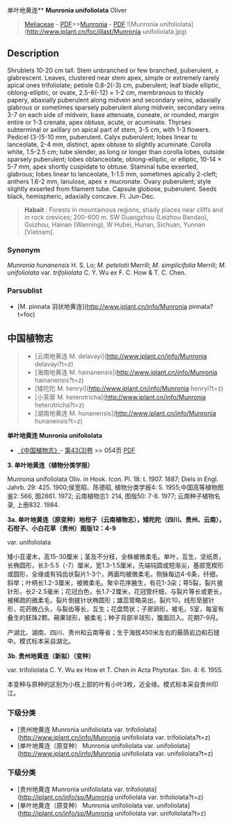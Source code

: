 单叶地黄连** **Munronia unifoliolata** Oliver

> [Meliaceae](http://www.iplant.cn/info/Meliaceae?t=foc) - [PDF](http://www.iplant.cn/foc/pdf/Meliaceae.pdf)>>[Munronia](http://www.iplant.cn/info/Munronia?t=foc) - [PDF](http://www.iplant.cn/foc/pdf/Munronia.pdf)
![Munronia unifoliolata](http://www.iplant.cn/foc/illast/Munronia unifoliolata.jpg)

## Description

Shrublets 10-20 cm tall. Stem unbranched or few branched, puberulent, ± glabrescent. Leaves, clustered near stem apex, simple or extremely rarely apical ones trifoliolate; petiole 0.8-2(-3) cm, puberulent; leaf blade elliptic, oblong-elliptic, or ovate, 2.5-6(-12) × 1-2 cm, membranous to thickly papery, abaxially puberulent along midvein and secondary veins, adaxially glabrous or sometimes sparsely puberulent along midvein, secondary veins 3-7 on each side of midvein, base attenuate, cuneate, or rounded, margin entire or 1-3 crenate, apex obtuse, acute, or acuminate. Thyrses subterminal or axillary on apical part of stem, 3-5 cm, with 1-3 flowers. Pedicel (3-)5-10 mm, puberulent. Calyx puberulent; lobes linear to lanceolate, 2-4 mm, distinct, apex obtuse to slightly acuminate. Corolla white, 1.5-2.5 cm; tube slender, as long or longer than corolla lobes, outside sparsely puberulent; lobes oblanceolate, oblong-elliptic, or elliptic, 10-14 × 5-7 mm, apex shortly cuspidate to obtuse. Staminal tube exserted, glabrous; lobes linear to lanceolate, 1-1.5 mm, sometimes apically 2-cleft; anthers 1.6-2 mm, lanulose, apex ± mucronate. Ovary puberulent; style slightly exserted from filament tube. Capsule globose, puberulent. Seeds black, hemispheric, adaxially concave. Fl. Jun-Dec.

> **Habait** : 
> Forests in mountainous regions, shady places near cliffs and in rock crevices; 200-600 m. SW Guangzhou (Leizhou Bandao), Guizhou, Hainan (Wanning), W Hubei, Hunan, Sichuan, Yunnan [Vietnam].

### Synonym
*Munronia hunanensis* H. S. Lo; *M. petelotii* Merrill; *M. simplicifolia* Merrill; *M. unifoliolata* var. *trifoliolata* C. Y. Wu ex F. C. How & T. C. Chen.

### Parsublist

* [M.  pinnata  羽状地黄连](http://www.iplant.cn/info/Munronia pinnata?t=foc)

## 中国植物志

> * [云南地黄连  M.  delavayi](http://www.iplant.cn/info/Munronia delavayi?t=z)
> * [海南地黄连  M.  hainanensis](http://www.iplant.cn/info/Munronia hainanensis?t=z)
> * [矮陀陀  M.  henryi](http://www.iplant.cn/info/Munronia henryi?t=z)
> * [小芙蓉  M.  heterotricha](http://www.iplant.cn/info/Munronia heterotricha?t=z)
> * [湖南地黄连  M.  hunanensis](http://www.iplant.cn/info/Munronia hunanensis?t=z)

**单叶地黄连 Munronia unifoliolata**

* [《中国植物志》](http://www.iplant.cn/frps)- [第43(3)卷](http://www.iplant.cn/frps/vol/43(3)) >> 054页 [PDF](http://www.iplant.cn/frps/pdf/43(3)/054.PDF)

**3. 单叶地黄连（植物分类学报）**

Munronia unifoliolata Oliv. in Hook. Icon. Pl. 18: t. 1907. 1887; Diels in Engl. Jahrb. 29: 425. 1900;侯宽昭、陈德昭, 植物分类学报4: 5. 1955;中国高等植物图鉴2: 566, 图2861. 1972; 云南植物志1: 214, 图版50: 7-8. 1977; 云南种子植物名录, 上册832. 1984.

**3a. 单叶地黄连（原变种）地柑子（云南植物志），矮陀陀（四川、贵州、云南），石柑子、小白花草（贵州）图版12：4-9**

var. unifoliolata

矮小亚灌木，高15-30厘米；茎及不分枝，全株被微柔毛。单叶，互生，坚纸质，长椭圆形，长3-5.5（-7）厘米，宽1.3-1.5厘米，先端钝圆或短渐尖，基部宽楔形或圆形，全缘或有钝齿状裂片1-3个，两面均被微柔毛，侧脉每边4-6条，纤细，斜举；叶柄长1.2-3厘米，被微柔毛。聚伞花序腋生，有花1-3朵；萼5裂，裂片披针形，长2-2.5毫米；花冠白色，长1.7-2厘米，花冠管纤细，与裂片等长或更长，被稀疏的微柔毛，裂片倒披针状椭圆形；雄蕊管略突出，裂片10，线形至披针形，花药微凸头，与裂齿等长，互生；花盘筒状；子房卵形，被毛，5室，每室有叠生的胚珠2颗。蒴果球形，被柔毛；种子背部半球形，腹面凹入。花期7-9月。

产湖北、湖南、四川、贵州和云南等省；生于海拔450米左右的蔽荫岩边和石缝中。模式标本采自湖北。

**3b. 贵州地黄连（新拟）（变种）**

var. trifoliolata C. Y. Wu ex How et T. Chen in Acta Phytotax. Sin. 4: 6. 1955.

本变种与原种的区别为小枝上部的叶有小叶3枚，近全缘。模式标本采自贵州印江。

### 下级分类
* [贵州地黄连  Munronia unifoliolata var. trifoliolata](http://www.iplant.cn/info/Munronia unifoliolata var. trifoliolata?t=z)
* [单叶地黄连（原变种）  Munronia unifoliolata var. unifoliolata](http://www.iplant.cn/info/Munronia unifoliolata var. unifoliolata?t=z)

### 下级分类
* [贵州地黄连  Munronia unifoliolata var. trifoliolata](http://iplant.cn/info/sp/Munronia unifoliolata var. trifoliolata?t=z)
* [单叶地黄连（原变种）  Munronia unifoliolata var. unifoliolata](http://iplant.cn/info/sp/Munronia unifoliolata var. unifoliolata?t=z)
